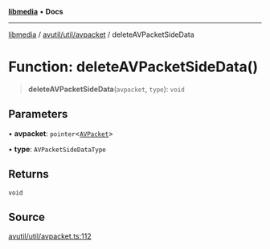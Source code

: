 [**libmedia**](../../../../README.md) • **Docs**

***

[libmedia](../../../../README.md) / [avutil/util/avpacket](../README.md) / deleteAVPacketSideData

# Function: deleteAVPacketSideData()

> **deleteAVPacketSideData**(`avpacket`, `type`): `void`

## Parameters

• **avpacket**: `pointer`\<[`AVPacket`](../../../struct/avpacket/classes/AVPacket.md)\>

• **type**: `AVPacketSideDataType`

## Returns

`void`

## Source

[avutil/util/avpacket.ts:112](https://github.com/zhaohappy/libmedia/blob/87bf8029d8be58d5035a3f4dc7037c25d1ac371b/src/avutil/util/avpacket.ts#L112)
